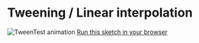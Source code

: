 # Tweening / Linear interpolation

![TweenTest animation](http://i.imgur.com/vlKdXY9.gif)
[Run this sketch in your browser](../doc/TweenTest)
